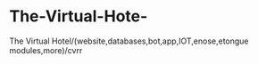 # The-Virtual-Hote-
The Virtual Hotel/(website,databases,bot,app,IOT,enose,etongue modules,more)/cvrr
